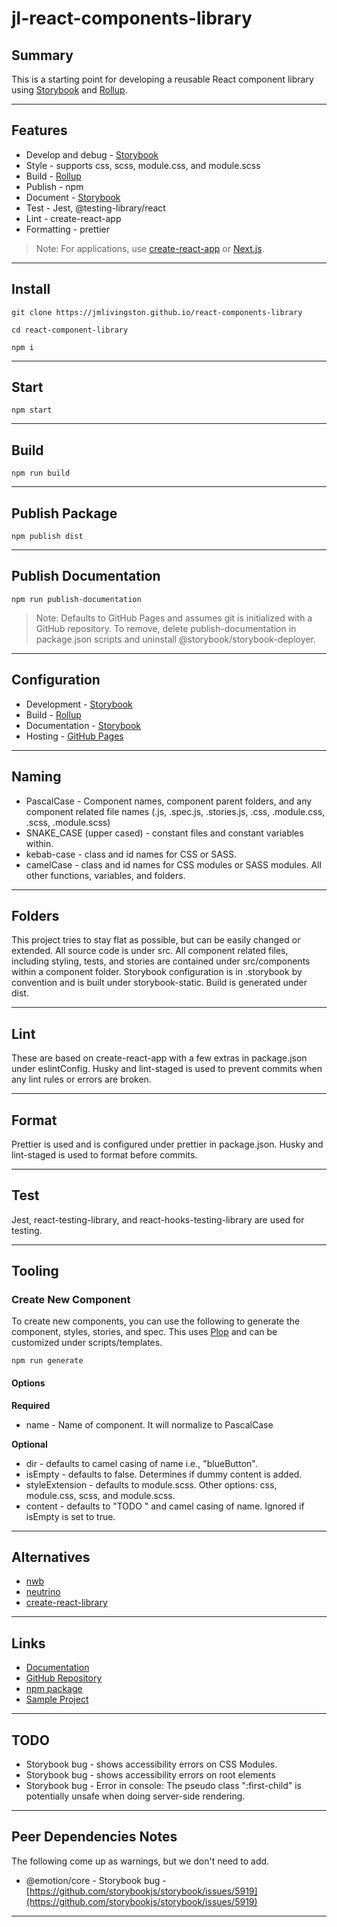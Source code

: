 # jl-react-components-library

## Summary

This is a starting point for developing a reusable React component library using [Storybook](https://storybook.js.org) and [Rollup](https://rollupjs.org).

---

## Features

- Develop and debug - [Storybook](https://storybook.js.org)
- Style - supports css, scss, module.css, and module.scss
- Build - [Rollup](https://rollupjs.org)
- Publish - npm
- Document - [Storybook](https://storybook.js.org)
- Test - Jest, @testing-library/react
- Lint - create-react-app
- Formatting - prettier

> Note: For applications, use [create-react-app](https://facebook.github.io/create-react-app) or [Next.js](https://nextjs.org).

---

## Install

`git clone https://jmlivingston.github.io/react-components-library`

`cd react-component-library`

`npm i`

---

## Start

`npm start`

---

## Build

`npm run build`

---

## Publish Package

`npm publish dist`

---

## Publish Documentation

`npm run publish-documentation`

> Note: Defaults to GitHub Pages and assumes git is initialized with a GitHub repository. To remove, delete publish-documentation in package.json scripts and uninstall @storybook/storybook-deployer.

---

## Configuration

- Development - [Storybook](https://storybook.js.org)
- Build - [Rollup](https://rollupjs.org)
- Documentation - [Storybook](https://storybook.js.org)
- Hosting - [GitHub Pages](https://pages.github.com)

---

## Naming

- PascalCase - Component names, component parent folders, and any component related file names (.js, .spec.js, .stories.js, .css, .module.css, .scss, .module.scss)
- SNAKE_CASE (upper cased) - constant files and constant variables within.
- kebab-case - class and id names for CSS or SASS.
- camelCase - class and id names for CSS modules or SASS modules. All other functions, variables, and folders.

---

## Folders

This project tries to stay flat as possible, but can be easily changed or extended. All source code is under src. All component related files, including styling, tests, and stories are contained under src/components within a component folder. Storybook configuration is in .storybook by convention and is built under storybook-static. Build is generated under dist.

---

## Lint

These are based on create-react-app with a few extras in package.json under eslintConfig. Husky and lint-staged is used to prevent commits when any lint rules or errors are broken.

---

## Format

Prettier is used and is configured under prettier in package.json. Husky and lint-staged is used to format before commits.

---

## Test

Jest, react-testing-library, and react-hooks-testing-library are used for testing.

---

## Tooling

### Create New Component

To create new components, you can use the following to generate the component, styles, stories, and spec. This uses [Plop](https://plopjs.com/) and can be customized under scripts/templates.

`npm run generate`

#### Options

**Required**

- name - Name of component. It will normalize to PascalCase

**Optional**

- dir - defaults to camel casing of name i.e., "blueButton".
- isEmpty - defaults to false. Determines if dummy content is added.
- styleExtension - defaults to module.scss. Other options: css, module.css, scss, and module.scss.
- content - defaults to "TODO " and camel casing of name. Ignored if isEmpty is set to true.

---

## Alternatives

- [nwb](https://github.com/insin/nwb)
- [neutrino](https://neutrinojs.org)
- [create-react-library](https://github.com/transitive-bullshit/create-react-library)

---

## Links

- [Documentation](https://jmlivingston.github.io/react-components-library)
- [GitHub Repository](https://github.com/jmlivingston/react-components-library)
- [npm package](https://www.npmjs.com/package/jl-react-components-library)
- [Sample Project](https://github.com/jmlivingston/react-components-library-example-cra)

---

## TODO

- Storybook bug - shows accessibility errors on CSS Modules.
- Storybook bug - shows accessibility errors on root elements
- Storybook bug - Error in console: The pseudo class ":first-child" is potentially unsafe when doing server-side rendering.

---

## Peer Dependencies Notes

The following come up as warnings, but we don't need to add.

- @emotion/core - Storybook bug - [https://github.com/storybookjs/storybook/issues/5919](https://github.com/storybookjs/storybook/issues/5919)

---
